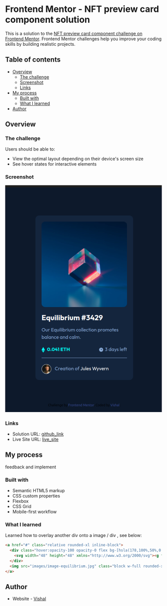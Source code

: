 # Frontend Mentor - NFT preview card component solution

This is a solution to the [NFT preview card component challenge on Frontend Mentor](https://www.frontendmentor.io/challenges/nft-preview-card-component-SbdUL_w0U). Frontend Mentor challenges help you improve your coding skills by building realistic projects. 

## Table of contents

- [Overview](#overview)
  - [The challenge](#the-challenge)
  - [Screenshot](#screenshot)
  - [Links](#links)
- [My process](#my-process)
  - [Built with](#built-with)
  - [What I learned](#what-i-learned)
- [Author](#author)


## Overview

### The challenge

Users should be able to:

- View the optimal layout depending on their device's screen size
- See hover states for interactive elements

### Screenshot

![screenshot](./screenshot.png)

### Links

- Solution URL: [github_link](https://github.com/vb8146649/nft-card-frontend)
- Live Site URL: [live_site](https://your-live-site-url.com)

## My process
feedback and implement

### Built with

- Semantic HTML5 markup
- CSS custom properties
- Flexbox
- CSS Grid
- Mobile-first workflow


### What I learned


Learned how to overlay another div onto a image / div , see below:

```html
<a href="#" class="relative rounded-xl inline-block">
  <div class="hover:opacity-100 opacity-0 flex bg-[hsla(178,100%,50%,0.5)] rounded-xl absolute top-0 left-0 right-0 bottom-0 items-center justify-center">
    <svg width="48" height="48" xmlns="http://www.w3.org/2000/svg"><g fill="none" fill-rule="evenodd"><path d="M0 0h48v48H0z"/><path d="M24 9C14 9 5.46 15.22 2 24c3.46 8.78 12 15 22 15 10.01 0 18.54-6.22 22-15-3.46-8.78-11.99-15-22-15Zm0 25c-5.52 0-10-4.48-10-10s4.48-10 10-10 10 4.48 10 10-4.48 10-10 10Zm0-16c-3.31 0-6 2.69-6 6s2.69 6 6 6 6-2.69 6-6-2.69-6-6-6Z" fill="#FFF" fill-rule="nonzero"/></g></svg>
  </div>
  <img src="images/image-equilibrium.jpg" class="block w-full rounded-xl" alt="">
</a>
```

## Author

- Website - [Vishal](https://github.com/vb8146649/portfolio)


